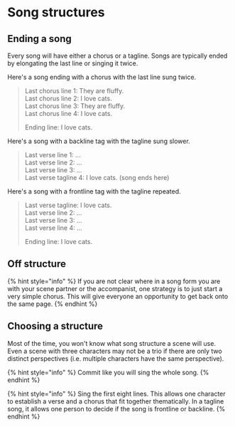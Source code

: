 # Song structures

## Ending a song

Every song will have either a chorus or a tagline. Songs are typically ended by elongating the last line or singing it twice.

Here's a song ending with a chorus with the last line sung twice.

> Last chorus line 1: They are fluffy.  
> Last chorus line 2: I love cats.  
> Last chorus line 3: They are fluffy.  
> Last chorus line 4: I love cats.  
>   
> Ending line: I love cats.

Here's a song with a backline tag with the tagline sung slower.

> Last verse line 1: ...  
> Last verse line 2: ...  
> Last verse line 3: ...  
> Last verse tagline 4: I love cats. \(song ends here\)

Here's a song with a frontline tag with the tagline repeated.

> Last verse tagline: I love cats.  
> Last verse line 2: ...  
> Last verse line 3: ...  
> Last verse line 4: ...  
>   
> Ending line: I love cats.

## Off structure

{% hint style="info" %}
If you are not clear where in a song form you are with your scene partner or the accompanist, one strategy is to just start a very simple chorus. This will give everyone an opportunity to get back onto the same page. 
{% endhint %}

## Choosing a structure

Most of the time, you won't know what song structure a scene will use. Even a scene with three characters may not be a trio if there are only two distinct perspectives \(i.e. multiple characters have the same perspective\).

{% hint style="info" %}
Commit like you will sing the whole song.
{% endhint %}

{% hint style="info" %}
Sing the first eight lines. This allows one character to establish a verse and a chorus that fit together thematically. In a tagline song, it allows one person to decide if the song is frontline or backline.
{% endhint %}

